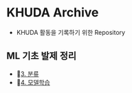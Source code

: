 # KHUDA Archive
- KHUDA 활동을 기록하기 위한 Repository

## ML 기초 발제 정리
- 📁[3. 분류](ML기초발제/3장분류/3장_분류.md)
- 📁[4. 모델학습](ML기초발제/4장_모델학습/4장_모델학습.md)

